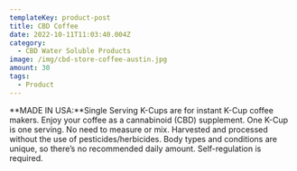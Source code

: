 ```yaml
---
templateKey: product-post
title: CBD Coffee
date: 2022-10-11T11:03:40.004Z
category:
  - CBD Water Soluble Products
image: /img/cbd-store-coffee-austin.jpg
amount: 30
tags:
  - Product
---
```


**MADE IN USA:**Single Serving K-Cups are for instant K-Cup coffee makers. Enjoy your coffee as a cannabinoid (CBD) supplement. One K-Cup is one serving. No need to measure or mix. Harvested and processed without the use of pesticides/herbicides. Body types and conditions are unique, so there’s no recommended daily amount. Self-regulation is required.
